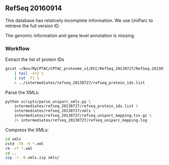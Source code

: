 ## RefSeq 20160914
This database has relatively incomplete information. We use UniParc to retrieve the full version ID.

The genomic information and gene level annotation is missing.


### Workflow
Extract the list of protein IDs

```bash
gzcat ~/Box/MyCPTAC/CPTAC_proteome_v1/DCC/RefSeq_20130727/RefSeq.20130727-Human.contams.categories.tsv.gz \
    | tail -n+2 \
    | cut -f1 \
    > ../intermediates/refseq_20130727/refseq_protein_ids.list
```

Parse the XMLs:

```bash
python scripts/parse_uniparc_xmls.py \
    intermediates/refseq_20130727/refseq_protein_ids.list \
    intermediates/refseq_20130727/xmls \
    intermediates/refseq_20130727/refseq_uniparc_mapping.tsv.gz \
    2> intermediates/refseq_20130727/refseq_uniparc_mapping.log
```

Compress the XMLs:

```bash
cd xmls
zstd -T8 -9 *.xml
rm -rf *.xml
cd ..
zip -r -0 xmls.zip xmls/
```
